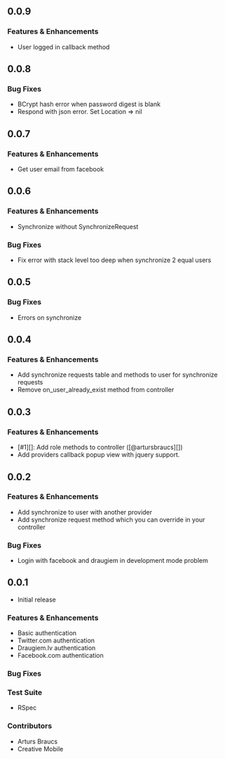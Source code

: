 ## 0.0.9

### Features & Enhancements

* User logged in callback method

## 0.0.8

### Bug Fixes

* BCrypt hash error when password digest is blank
* Respond with json error. Set Location => nil

## 0.0.7

### Features & Enhancements

* Get user email from facebook

## 0.0.6

### Features & Enhancements

* Synchronize without SynchronizeRequest

### Bug Fixes

* Fix error with stack level too deep when synchronize 2 equal users

## 0.0.5

### Bug Fixes

* Errors on synchronize

## 0.0.4

### Features & Enhancements

* Add synchronize requests table and methods to user for synchronize requests
* Remove on_user_already_exist method from controller

## 0.0.3

### Features & Enhancements

* [#1][]: Add role methods to controller ([@artursbraucs][])
* Add providers callback popup view with jquery support.

## 0.0.2

### Features & Enhancements

* Add synchronize to user with another provider
* Add synchronize request method which you can override in your controller

### Bug Fixes

* Login with facebook and draugiem in development mode problem

## 0.0.1

* Initial release

### Features & Enhancements

* Basic authentication
* Twitter.com authentication
* Draugiem.lv authentication
* Facebook.com authentication

### Bug Fixes

### Test Suite

* RSpec

### Contributors

* Arturs Braucs
* Creative Mobile